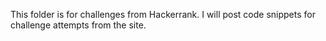This folder is for challenges from Hackerrank.
I will post code snippets for challenge attempts from the site.
